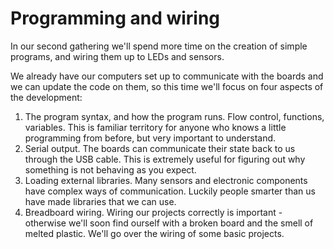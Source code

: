 # Programming and wiring

In our second gathering we'll spend more time on the creation of simple programs, and wiring them up to LEDs and sensors.

We already have our computers set up to communicate with the boards and we can update the code on them, so this time we'll focus on four aspects of the development:

1)  The program syntax, and how the program runs. Flow control, functions, variables. This is familiar territory for anyone who knows a little programming from before, but very important to understand.
2) Serial output. The boards can communicate their state back to us through the USB cable. This is extremely useful for figuring out why something is not behaving as you expect.
3) Loading external libraries. Many sensors and electronic components have complex ways of communication. Luckily people smarter than us have made libraries that we can use.
4) Breadboard wiring. Wiring our projects correctly is important - otherwise we'll soon find ourself with a broken board and the smell of melted plastic. We'll go over the wiring of some basic projects.